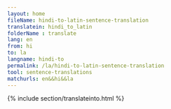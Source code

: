 ```yaml
---
layout: home
fileName: hindi-to-latin-sentence-translation
translatein: hindi_to_latin
folderName : translate
lang: en
from: hi
to: la
langname: hindi-to
permalink: /la/hindi-to-latin-sentence-translation
tool: sentence-translations
matchurls: en&&hi&&la
---
```

{% include section/translateinto.html %}
